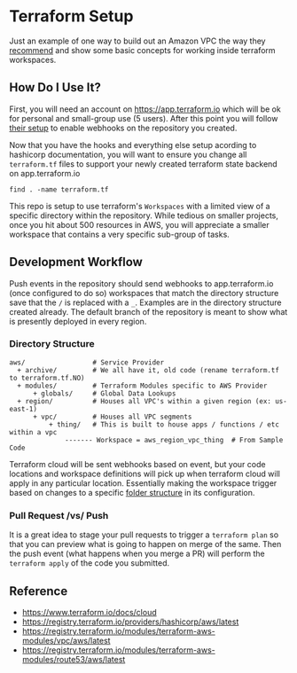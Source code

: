 # Terraform Setup

Just an example of one way to build out an Amazon VPC the way they [recommend](https://docs.aws.amazon.com/vpc/latest/userguide/VPC_Scenario2.html) and show some basic concepts for working inside terraform workspaces.

## How Do I Use It?

First, you will need an account on https://app.terraform.io which will be ok for personal and small-group use (5 users).  After this point you will follow [their setup](https://learn.hashicorp.com/tutorials/terraform/cloud-workspace-create) to enable webhooks on the repository you created.

Now that you have the hooks and everything else setup acording to hashicorp documentation, you will want to ensure you change all `terraform.tf` files to support your newly created terraform state backend on app.terraform.io

```
find . -name terraform.tf
```

This repo is setup to use terraform's `Workspaces` with a limited view of a specific directory within the repository.  While tedious on smaller projects, once you hit about 500 resources in AWS, you will appreciate a smaller workspace that contains a very specific sub-group of tasks.

## Development Workflow

Push events in the repository should send webhooks to app.terraform.io (once configured to do so) workspaces that match the directory structure save that the `/` is replaced with a `_`.  Examples are in the directory structure created already.  The default branch of the repository is meant to show what is presently deployed in every region.  

### Directory Structure

```
aws/                 # Service Provider
  + archive/         # We all have it, old code (rename terraform.tf to terraform.tf.NO)
  + modules/         # Terraform Modules specific to AWS Provider
      + globals/     # Global Data Lookups
  + region/          # Houses all VPC's within a given region (ex: us-east-1)
      + vpc/         # Houses all VPC segments
          + thing/   # This is built to house apps / functions / etc within a vpc
              ------- Workspace = aws_region_vpc_thing  # From Sample Code
```

Terraform cloud will be sent webhooks based on event, but your code locations and workspace definitions will pick up when terraform cloud will apply in any particular location.  Essentially making the workspace trigger based on changes to a specific [folder structure](https://www.terraform.io/docs/cloud/workspaces/settings.html#terraform-working-directory) in its configuration.

### Pull Request /vs/ Push

It is a great idea to stage your pull requests to trigger a `terraform plan` so that you can preview what is going to happen on merge of the same.  Then the push event (what happens when you merge a PR) will perform the `terraform apply` of the code you submitted.

## Reference

* https://www.terraform.io/docs/cloud
* https://registry.terraform.io/providers/hashicorp/aws/latest
* https://registry.terraform.io/modules/terraform-aws-modules/vpc/aws/latest
* https://registry.terraform.io/modules/terraform-aws-modules/route53/aws/latest
